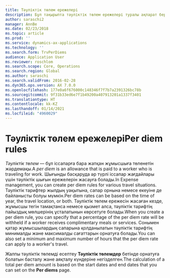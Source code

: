 ```yaml
---
title: Тәуліктік төлем ережелері
description: Бұл тақырыпта тәуліктік төлем ережелері туралы ақпарат берілген.
author: saraschi2
manager: AnnBe
ms.date: 02/23/2018
ms.topic: article
ms.prod: ''
ms.service: dynamics-ax-applications
ms.technology: ''
ms.search.form: TrvPerDiems
audience: Application User
ms.reviewer: roschlom
ms.search.scope: Core, Operations
ms.search.region: Global
ms.author: saraschi
ms.search.validFrom: 2016-02-28
ms.dyn365.ops.version: AX 7.0.0
ms.openlocfilehash: 177e0a6f676000c148346f7f7b7a2391326bc78b
ms.sourcegitcommit: 9f31b33ed6e7f1b49200a407913201a1337f3401
ms.translationtype: HT
ms.contentlocale: kk-KZ
ms.lasthandoff: 01/14/2021
ms.locfileid: "4960029"
---
```

# <a name="per-diem-rules"></a><span data-ttu-id="c53fd-103">Тәуліктік төлем ережелері</span><span class="sxs-lookup"><span data-stu-id="c53fd-103">Per diem rules</span></span>

<span data-ttu-id="c53fd-104">*Тәуліктік төлем* — бұл іссапарға бара жатқан жұмысшыға төленетін жәрдемақы.</span><span class="sxs-lookup"><span data-stu-id="c53fd-104">A *per diem* is an allowance that is paid to a worker who is traveling for work.</span></span> <span data-ttu-id="c53fd-105">Шығынды басқаруда әр түрлі іссапар жағдайлары үшін тәуліктік шығын ережелерін жасауға болады.</span><span class="sxs-lookup"><span data-stu-id="c53fd-105">In Expense management, you can create per diem rules for various travel situations.</span></span> <span data-ttu-id="c53fd-106">Тәуліктік тарифтер жылдың уақытына, сапар орнына немесе екеуіне де байланысты болуы мүмкін.</span><span class="sxs-lookup"><span data-stu-id="c53fd-106">Per diem rates can be based on the time of year, the travel location, or both.</span></span> <span data-ttu-id="c53fd-107">Тәуліктік төлем ережесін жасаған кезде, жұмысшы тегін тамақтанса немесе қызмет алса, тәуліктік тарифтің пайыздық мөлшерінің ұсталатынын көрсетуге болады.</span><span class="sxs-lookup"><span data-stu-id="c53fd-107">When you create a per diem rule, you can specify that a percentage of the per diem rate will be withheld if a worker receives complimentary meals or services.</span></span> <span data-ttu-id="c53fd-108">Сонымен қатар жұмысшылардың сапарына қолданылатын тәуліктік тарифтің минималды және максималды сағаттарын орнатуға болады.</span><span class="sxs-lookup"><span data-stu-id="c53fd-108">You can also set a minimum and maximum number of hours that the per diem rate can apply to a worker's travel.</span></span>

<span data-ttu-id="c53fd-109">Жалпы тәуліктік төлемді есептеу **Тәуліктік төлемдер** бетінде орнатуға болатын басталу және аяқталу күндеріне негізделген.</span><span class="sxs-lookup"><span data-stu-id="c53fd-109">The calculation of a total per diem amount is based on the start dates and end dates that you can set on the **Per diems** page.</span></span>
